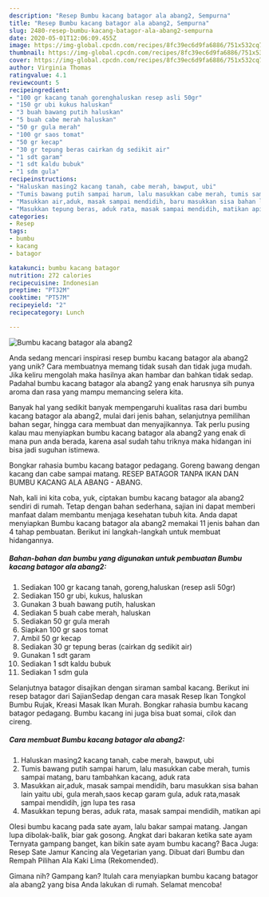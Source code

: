 ```yaml
---
description: "Resep Bumbu kacang batagor ala abang2, Sempurna"
title: "Resep Bumbu kacang batagor ala abang2, Sempurna"
slug: 2480-resep-bumbu-kacang-batagor-ala-abang2-sempurna
date: 2020-05-01T12:06:09.455Z
image: https://img-global.cpcdn.com/recipes/8fc39ec6d9fa6886/751x532cq70/bumbu-kacang-batagor-ala-abang2-foto-resep-utama.jpg
thumbnail: https://img-global.cpcdn.com/recipes/8fc39ec6d9fa6886/751x532cq70/bumbu-kacang-batagor-ala-abang2-foto-resep-utama.jpg
cover: https://img-global.cpcdn.com/recipes/8fc39ec6d9fa6886/751x532cq70/bumbu-kacang-batagor-ala-abang2-foto-resep-utama.jpg
author: Virginia Thomas
ratingvalue: 4.1
reviewcount: 5
recipeingredient:
- "100 gr kacang tanah gorenghaluskan resep asli 50gr"
- "150 gr ubi kukus haluskan"
- "3 buah bawang putih haluskan"
- "5 buah cabe merah haluskan"
- "50 gr gula merah"
- "100 gr saos tomat"
- "50 gr kecap"
- "30 gr tepung beras cairkan dg sedikit air"
- "1 sdt garam"
- "1 sdt kaldu bubuk"
- "1 sdm gula"
recipeinstructions:
- "Haluskan masing2 kacang tanah, cabe merah, bawput, ubi"
- "Tumis bawang putih sampai harum, lalu masukkan cabe merah, tumis sampai matang, baru tambahkan kacang, aduk rata"
- "Masukkan air,aduk, masak sampai mendidih, baru masukkan sisa bahan lain yaitu ubi, gula merah,saos kecap garam gula, aduk rata,masak sampai mendidih, jgn lupa tes rasa"
- "Masukkan tepung beras, aduk rata, masak sampai mendidih, matikan api"
categories:
- Resep
tags:
- bumbu
- kacang
- batagor

katakunci: bumbu kacang batagor 
nutrition: 272 calories
recipecuisine: Indonesian
preptime: "PT32M"
cooktime: "PT57M"
recipeyield: "2"
recipecategory: Lunch

---
```



![Bumbu kacang batagor ala abang2](https://img-global.cpcdn.com/recipes/8fc39ec6d9fa6886/751x532cq70/bumbu-kacang-batagor-ala-abang2-foto-resep-utama.jpg)

Anda sedang mencari inspirasi resep bumbu kacang batagor ala abang2 yang unik? Cara membuatnya memang tidak susah dan tidak juga mudah. Jika keliru mengolah maka hasilnya akan hambar dan bahkan tidak sedap. Padahal bumbu kacang batagor ala abang2 yang enak harusnya sih punya aroma dan rasa yang mampu memancing selera kita.

Banyak hal yang sedikit banyak mempengaruhi kualitas rasa dari bumbu kacang batagor ala abang2, mulai dari jenis bahan, selanjutnya pemilihan bahan segar, hingga cara membuat dan menyajikannya. Tak perlu pusing kalau mau menyiapkan bumbu kacang batagor ala abang2 yang enak di mana pun anda berada, karena asal sudah tahu triknya maka hidangan ini bisa jadi suguhan istimewa.

Bongkar rahasia bumbu kacang batagor pedagang. Goreng bawang dengan kacang dan cabe sampai matang. RESEP BATAGOR TANPA IKAN DAN BUMBU KACANG ALA ABANG - ABANG.


Nah, kali ini kita coba, yuk, ciptakan bumbu kacang batagor ala abang2 sendiri di rumah. Tetap dengan bahan sederhana, sajian ini dapat memberi manfaat dalam membantu menjaga kesehatan tubuh kita. Anda dapat menyiapkan Bumbu kacang batagor ala abang2 memakai 11 jenis bahan dan 4 tahap pembuatan. Berikut ini langkah-langkah untuk membuat hidangannya.

<!--inarticleads1-->

##### Bahan-bahan dan bumbu yang digunakan untuk pembuatan Bumbu kacang batagor ala abang2:

1. Sediakan 100 gr kacang tanah, goreng,haluskan (resep asli 50gr)
1. Sediakan 150 gr ubi, kukus, haluskan
1. Gunakan 3 buah bawang putih, haluskan
1. Sediakan 5 buah cabe merah, haluskan
1. Sediakan 50 gr gula merah
1. Siapkan 100 gr saos tomat
1. Ambil 50 gr kecap
1. Sediakan 30 gr tepung beras (cairkan dg sedikit air)
1. Gunakan 1 sdt garam
1. Sediakan 1 sdt kaldu bubuk
1. Sediakan 1 sdm gula


Selanjutnya batagor disajikan dengan siraman sambal kacang. Berikut ini resep batagor dari SajianSedap dengan cara masak Resep Ikan Tongkol Bumbu Rujak, Kreasi Masak Ikan Murah. Bongkar rahasia bumbu kacang batagor pedagang. Bumbu kacang ini juga bisa buat somai, cilok dan cireng. 

<!--inarticleads2-->

##### Cara membuat Bumbu kacang batagor ala abang2:

1. Haluskan masing2 kacang tanah, cabe merah, bawput, ubi
1. Tumis bawang putih sampai harum, lalu masukkan cabe merah, tumis sampai matang, baru tambahkan kacang, aduk rata
1. Masukkan air,aduk, masak sampai mendidih, baru masukkan sisa bahan lain yaitu ubi, gula merah,saos kecap garam gula, aduk rata,masak sampai mendidih, jgn lupa tes rasa
1. Masukkan tepung beras, aduk rata, masak sampai mendidih, matikan api


Olesi bumbu kacang pada sate ayam, lalu bakar sampai matang. Jangan lupa dibolak-balik, biar gak gosong. Angkat dari bakaran ketika sate ayam Ternyata gampang banget, kan bikin sate ayam bumbu kacang? Baca Juga: Resep Sate Jamur Kancing ala Vegetarian yang. Dibuat dari Bumbu dan Rempah Pilihan Ala Kaki Lima (Rekomended). 

Gimana nih? Gampang kan? Itulah cara menyiapkan bumbu kacang batagor ala abang2 yang bisa Anda lakukan di rumah. Selamat mencoba!
